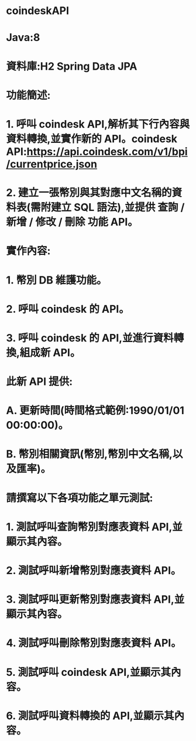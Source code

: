 # coindeskAPI

# Java:8

# 資料庫:H2 Spring Data JPA

# 功能簡述:
# 1. 呼叫 coindesk API,解析其下行內容與資料轉換,並實作新的 API。coindesk API:https://api.coindesk.com/v1/bpi/currentprice.json
# 2. 建立一張幣別與其對應中文名稱的資料表(需附建立 SQL 語法),並提供 查詢 / 新增 / 修改 / 刪除 功能 API。
# 實作內容:
# 1. 幣別 DB 維護功能。
# 2. 呼叫 coindesk 的 API。
# 3. 呼叫 coindesk 的 API,並進行資料轉換,組成新 API。
# 此新 API 提供:
# A. 更新時間(時間格式範例:1990/01/01 00:00:00)。
# B. 幣別相關資訊(幣別,幣別中文名稱,以及匯率)。
# 請撰寫以下各項功能之單元測試:
# 1. 測試呼叫查詢幣別對應表資料 API,並顯示其內容。
# 2. 測試呼叫新增幣別對應表資料 API。
# 3. 測試呼叫更新幣別對應表資料 API,並顯示其內容。
# 4. 測試呼叫刪除幣別對應表資料 API。
# 5. 測試呼叫 coindesk API,並顯示其內容。
# 6. 測試呼叫資料轉換的 API,並顯示其內容。
